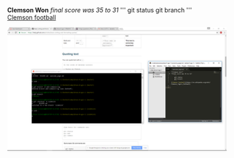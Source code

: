 **Clemson Won**
*final score was 35 to 31*
    '''
    git status
    git branch
    '''    
[Clemson football](https://en.wikipedia.org/wiki/Clemson_Tigers_football)

![gps screen shot](gps1.png)